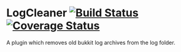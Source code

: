 # LogCleaner [![Build Status](https://travis-ci.org/Poeschl/LogCleaner.svg?branch=master)](https://travis-ci.org/Poeschl/LogCleaner) [![Coverage Status](https://coveralls.io/repos/github/Poeschl/LogCleaner/badge.svg?branch=master)](https://coveralls.io/github/Poeschl/LogCleaner)
A plugin which removes old bukkit log archives from the log folder.
